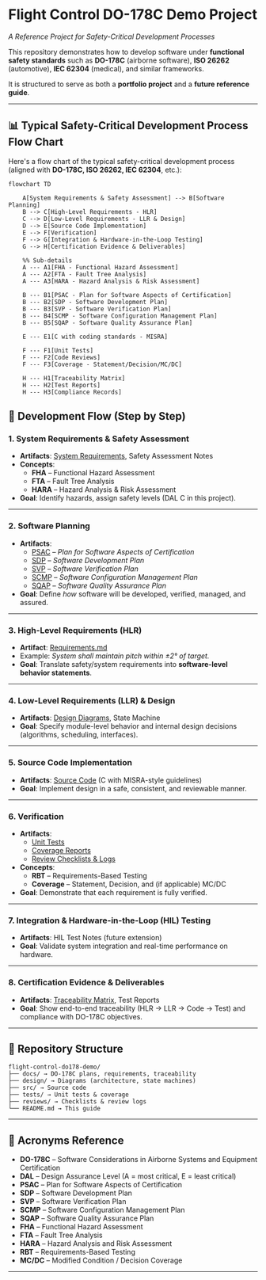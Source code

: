 # Flight Control DO-178C Demo Project  
*A Reference Project for Safety-Critical Development Processes*  

This repository demonstrates how to develop software under **functional safety standards** such as **DO-178C** (airborne software), **ISO 26262** (automotive), **IEC 62304** (medical), and similar frameworks.  

It is structured to serve as both a **portfolio project** and a **future reference guide**.

---

## 📊 Typical Safety-Critical Development Process Flow Chart

Here's a flow chart of the typical safety-critical development process (aligned with **DO-178C, ISO 26262, IEC 62304**, etc.):

```mermaid
flowchart TD

    A[System Requirements & Safety Assessment] --> B[Software Planning]
    B --> C[High-Level Requirements - HLR]
    C --> D[Low-Level Requirements - LLR & Design]
    D --> E[Source Code Implementation]
    E --> F[Verification]
    F --> G[Integration & Hardware-in-the-Loop Testing]
    G --> H[Certification Evidence & Deliverables]

    %% Sub-details
    A --- A1[FHA - Functional Hazard Assessment]
    A --- A2[FTA - Fault Tree Analysis]
    A --- A3[HARA - Hazard Analysis & Risk Assessment]

    B --- B1[PSAC - Plan for Software Aspects of Certification]
    B --- B2[SDP - Software Development Plan]
    B --- B3[SVP - Software Verification Plan]
    B --- B4[SCMP - Software Configuration Management Plan]
    B --- B5[SQAP - Software Quality Assurance Plan]

    E --- E1[C with coding standards - MISRA]

    F --- F1[Unit Tests]
    F --- F2[Code Reviews]
    F --- F3[Coverage - Statement/Decision/MC/DC]

    H --- H1[Traceability Matrix]
    H --- H2[Test Reports]
    H --- H3[Compliance Records]
```

## 📑 Development Flow (Step by Step)

### 1. System Requirements & Safety Assessment  
- **Artifacts**: [System Requirements](docs/Requirements.md), Safety Assessment Notes  
- **Concepts**:  
  - **FHA** – Functional Hazard Assessment  
  - **FTA** – Fault Tree Analysis  
  - **HARA** – Hazard Analysis & Risk Assessment  
- **Goal**: Identify hazards, assign safety levels (DAL C in this project).  

---

### 2. Software Planning  
- **Artifacts**:  
  - [PSAC](docs/PSAC.md) – *Plan for Software Aspects of Certification*  
  - [SDP](docs/SDP.md) – *Software Development Plan*  
  - [SVP](docs/SVP.md) – *Software Verification Plan*  
  - [SCMP](docs/SCMP.md) – *Software Configuration Management Plan*  
  - [SQAP](docs/SQAP.md) – *Software Quality Assurance Plan*  
- **Goal**: Define *how* software will be developed, verified, managed, and assured.  

---

### 3. High-Level Requirements (HLR)  
- **Artifact**: [Requirements.md](docs/Requirements.md)  
- Example: *System shall maintain pitch within ±2° of target.*  
- **Goal**: Translate safety/system requirements into **software-level behavior statements**.  

---

### 4. Low-Level Requirements (LLR) & Design  
- **Artifacts**: [Design Diagrams](design/ArchitectureDiagram.png), State Machine  
- **Goal**: Specify module-level behavior and internal design decisions (algorithms, scheduling, interfaces).  

---

### 5. Source Code Implementation  
- **Artifacts**: [Source Code](src/) (C with MISRA-style guidelines)  
- **Goal**: Implement design in a safe, consistent, and reviewable manner.  

---

### 6. Verification  
- **Artifacts**:  
  - [Unit Tests](tests/)  
  - [Coverage Reports](tests/coverage_report/)  
  - [Review Checklists & Logs](reviews/)  
- **Concepts**:  
  - **RBT** – Requirements-Based Testing  
  - **Coverage** – Statement, Decision, and (if applicable) MC/DC  
- **Goal**: Demonstrate that each requirement is fully verified.  

---

### 7. Integration & Hardware-in-the-Loop (HIL) Testing  
- **Artifacts**: HIL Test Notes (future extension)  
- **Goal**: Validate system integration and real-time performance on hardware.  

---

### 8. Certification Evidence & Deliverables  
- **Artifacts**: [Traceability Matrix](docs/TraceabilityMatrix.xlsx), Test Reports  
- **Goal**: Show end-to-end traceability (HLR → LLR → Code → Test) and compliance with DO-178C objectives.  

---

## 📂 Repository Structure
```
flight-control-do178-demo/
├── docs/ → DO-178C plans, requirements, traceability
├── design/ → Diagrams (architecture, state machines)
├── src/ → Source code
├── tests/ → Unit tests & coverage
├── reviews/ → Checklists & review logs
└── README.md → This guide
```


---

## 🧾 Acronyms Reference

- **DO-178C** – Software Considerations in Airborne Systems and Equipment Certification  
- **DAL** – Design Assurance Level (A = most critical, E = least critical)  
- **PSAC** – Plan for Software Aspects of Certification  
- **SDP** – Software Development Plan  
- **SVP** – Software Verification Plan  
- **SCMP** – Software Configuration Management Plan  
- **SQAP** – Software Quality Assurance Plan  
- **FHA** – Functional Hazard Assessment  
- **FTA** – Fault Tree Analysis  
- **HARA** – Hazard Analysis and Risk Assessment  
- **RBT** – Requirements-Based Testing  
- **MC/DC** – Modified Condition / Decision Coverage  

---

